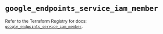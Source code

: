 # `google_endpoints_service_iam_member`

Refer to the Terraform Registry for docs: [`google_endpoints_service_iam_member`](https://registry.terraform.io/providers/hashicorp/google/6.33.0/docs/resources/endpoints_service_iam_member).
